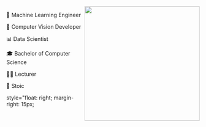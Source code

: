 <img style=float:right margin-right=15px src="beaver.gif" height="300">


🧠 Machine Learning Engineer

🧿 Computer Vision Developer

📊 Data Scientist


🎓 Bachelor of Computer Science

🧑‍🏫 Lecturer

🗿 Stoic

style="float: right; margin-right: 15px;

